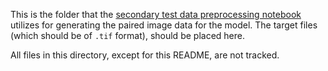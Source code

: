 This is the folder that the [secondary test data preprocessing notebook](../supplementary_test_data.ipynb) utilizes for generating the paired image data for the model. The target files (which should be of `.tif` format), should be placed here.


All files in this directory, except for this README, are not tracked.
